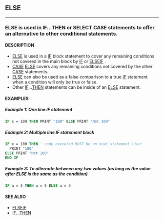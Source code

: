 ## ELSE
---

### ELSE is used in IF...THEN or SELECT CASE statements to offer an alternative to other conditional statements.

#### DESCRIPTION
* [ELSE](./ELSE.md) is used in a [IF](./IF.md) block statement to cover any remaining conditions not covered in the main block by [IF](./IF.md) or [ELSEIF](./ELSEIF.md) .
* [CASE](./CASE.md) [ELSE](./ELSE.md) covers any remaining conditions not covered by the other [CASE](./CASE.md) statements.
* [ELSE](./ELSE.md) can also be used as a false comparison to a true [IF](./IF.md) statement when a condition will only be true or false.
* Other [IF](./IF.md)...[THEN](./THEN.md) statements can be inside of an [ELSE](./ELSE.md) statement.


#### EXAMPLES
##### Example 1: One line IF statement
```vb
IF x = 100 THEN PRINT "100" ELSE PRINT "Not 100"
```
  
##### Example 2: Multiple line IF statement block
```vb
IF x = 100 THEN ' code executed MUST be on next statement line!
  PRINT "100"
ELSE PRINT "Not 100"
END IF
```
  
##### Example 3: To alternate between any two values (as long as the value after ELSE is the same as the condition)
```vb
IF a = 3 THEN a = 5 ELSE a = 3
```
  


#### SEE ALSO
* [ELSEIF](./ELSEIF.md)
* [IF](./IF.md)...[THEN](./THEN.md)
